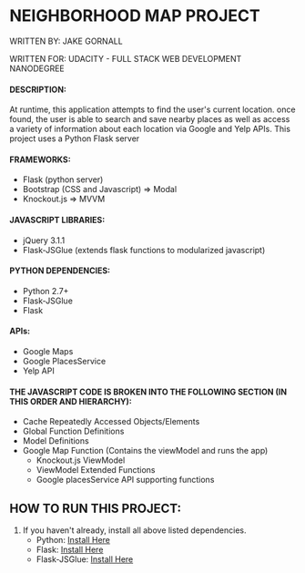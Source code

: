 
# NEIGHBORHOOD MAP PROJECT  
<p>WRITTEN BY: JAKE GORNALL</p>
<p>WRITTEN FOR: UDACITY - FULL STACK WEB DEVELOPMENT NANODEGREE</p>
 
#### DESCRIPTION:  
<p>At runtime, this application attempts to find the user's current location. 
once found, the user is able to search and save nearby places as well as
access a variety of information about each location via Google and Yelp APIs.
This project uses a Python Flask server</p>

#### FRAMEWORKS:  
- Flask (python server)  
- Bootstrap (CSS and Javascript) => Modal
- Knockout.js => MVVM

#### JAVASCRIPT LIBRARIES:  
- jQuery 3.1.1
- Flask-JSGlue (extends flask functions to modularized javascript)

#### PYTHON DEPENDENCIES:  
- Python 2.7+
- Flask-JSGlue
- Flask

#### APIs:  
- Google Maps
- Google PlacesService
- Yelp API

#### THE JAVASCRIPT CODE IS BROKEN INTO THE FOLLOWING SECTION (IN THIS ORDER AND HIERARCHY):  
+ Cache Repeatedly Accessed Objects/Elements  
+ Global Function Definitions  
+ Model Definitions  
+ Google Map Function (Contains the viewModel and runs the app)  
	- Knockout.js ViewModel  
	- ViewModel Extended Functions  
	- Google placesService API supporting functions

## HOW TO RUN THIS PROJECT:  
1. If you haven't already, install all above listed dependencies.
	- Python: <a href="https://www.python.org/downloads/">Install Here</a>
	- Flask: <a href="http://flask.pocoo.org/docs/0.11/installation/">Install Here</a>
	- Flask-JSGlue: <a href="http://stewartjpark.com/Flask-JSGlue/">Install Here</a>